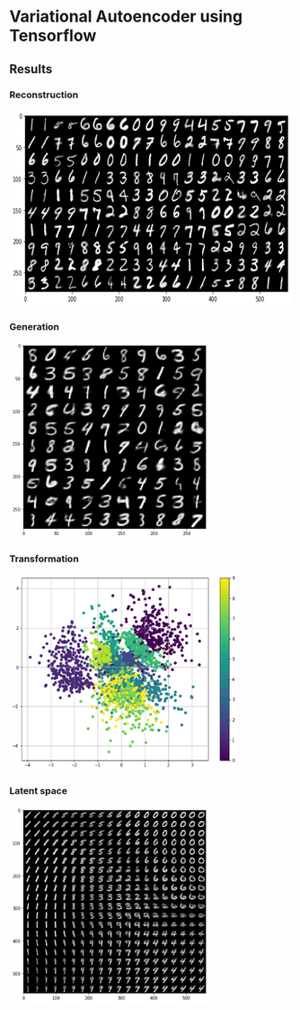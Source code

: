# Variational Autoencoder using Tensorflow

## Results

### Reconstruction

<img src="figures/reconstruction.png" height="350"/>

### Generation

<img src="figures/generated.png" height="350"/>

### Transformation

<img src="figures/transformation.png" height="350"/>

### Latent space

<img src="figures/latent_space.png" height="350"/>
